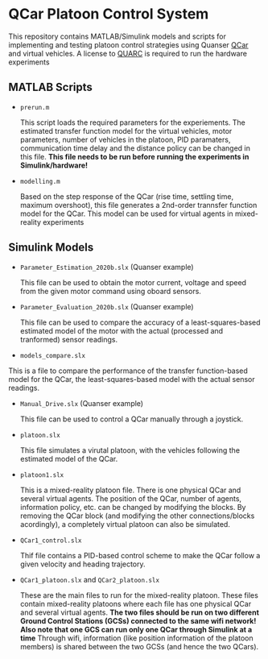 # QCar Platoon Control System

This repository contains MATLAB/Simulink models and scripts for implementing and testing platoon control strategies using Quanser [QCar](https://www.quanser.com/products/qcar/) and virtual vehicles. A license to [QUARC](https://www.quanser.com/products/quarc-real-time-control-software/) is required to run the hardware experiments

## MATLAB Scripts

- `prerun.m`

  This script loads the required parameters for the experiements. The estimated transfer function model for the virtual vehicles, motor parameters, number of vehicles in the platoon, PID paramaters, communication time delay and the distance policy can be changed in this file. **This file needs to be run before running the experiments in Simulink/hardware!**

- `modelling.m`

  Based on the step response of the QCar (rise time, settling time, maximum overshoot), this file generates a 2nd-order trannsfer function model for the QCar. This model can be used for virtual agents in mixed-reality experiments



## Simulink Models

- `Parameter_Estimation_2020b.slx` (Quanser example)

  This file can be used to obtain the motor current, voltage and speed from the given motor command using oboard sensors.

- `Parameter_Evaluation_2020b.slx` (Quanser example)

  This file can be used to compare the accuracy of a least-squares-based estimated model of the motor with the actual (processed and tranformed) sensor readings.

 - `models_compare.slx`

  This is a file to compare the performance of the transfer function-based model for the QCar, the least-squares-based model with the actual sensor readings.

- `Manual_Drive.slx` (Quanser example)

  This file can be used to control a QCar manually through a joystick.

- `platoon.slx`

  This file simulates a virutal platoon, with the vehicles following the estimated model of the QCar.

- `platoon1.slx`

  This is a mixed-reality platoon file. There is one physical QCar and several virtual agents. The position of the QCar, number of agents, information policy, etc. can be changed by modifying the blocks. By removing the QCar block (and modifying the other connections/blocks acordingly), a completely virtual platoon can also be simulated.

- `QCar1_control.slx`

  Thif file contains a PID-based control scheme to make the QCar follow a given velocity and heading trajectory. 

- `QCar1_platoon.slx` and `QCar2_platoon.slx`

  These are the main files to run for the mixed-reality platoon. These files contain mixed-reality platoons where each file has one physical QCar and several virtual agents. **The two files should be run on two different Ground Control Stations (GCSs) connected to the same wifi network! Also note that one GCS can run only one QCar through Simulink at a time** Through wifi, information (like position information of the platoon members) is shared between the two GCSs (and hence the two QCars).